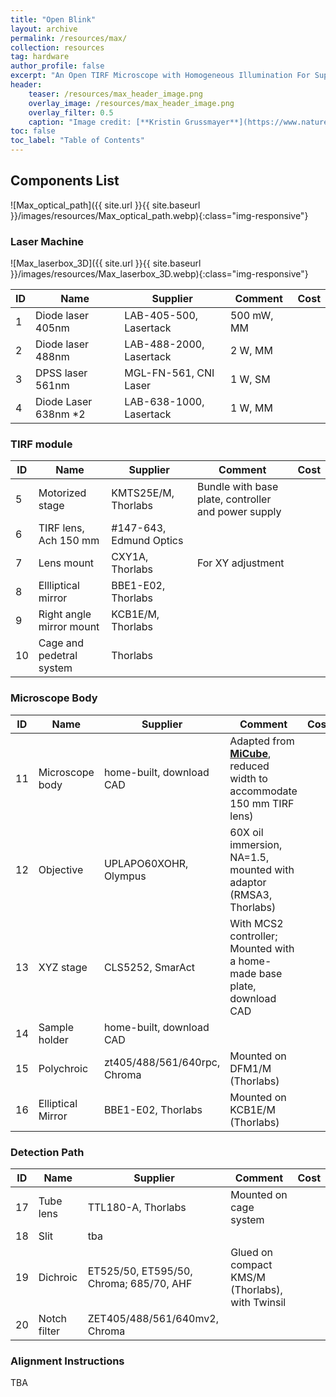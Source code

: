 ```yaml
---
title: "Open Blink"
layout: archive
permalink: /resources/max/
collection: resources
tag: hardware
author_profile: false
excerpt: "An Open TIRF Microscope with Homogeneous Illumination For Super-resolution Imaging"
header: 
    teaser: /resources/max_header_image.png
    overlay_image: /resources/max_header_image.png
    overlay_filter: 0.5
    caption: "Image credit: [**Kristin Grussmayer**](https://www.nature.com/articles/ncomms6830)"
toc: false
toc_label: "Table of Contents"
---
```

## Components List
![Max_optical_path]({{ site.url }}{{ site.baseurl }}/images/resources/Max_optical_path.webp){:class="img-responsive"}

### Laser Machine
![Max_laserbox_3D]({{ site.url }}{{ site.baseurl }}/images/resources/Max_laserbox_3D.webp){:class="img-responsive"}

| ID | Name                     | Supplier                | Comment    | Cost |
|----|--------------------------|-------------------------|------------|------|
| 1  | Diode laser 405nm        | LAB-405-500, Lasertack  | 500 mW, MM |      |
| 2  | Diode laser 488nm        | LAB-488-2000, Lasertack | 2 W, MM    |      |
| 3  | DPSS laser 561nm         | MGL-FN-561, CNI Laser   | 1 W, SM    |      |
| 4  | Diode Laser 638nm *2     | LAB-638-1000, Lasertack | 1 W, MM    |      |



### TIRF module

| ID | Name                     | Supplier                | Comment                                             | Cost |
|----|--------------------------|-------------------------|-----------------------------------------------------|------|
| 5  | Motorized stage          | KMTS25E/M, Thorlabs     | Bundle with base plate, controller and power supply |      |
| 6  | TIRF lens, Ach 150 mm    | #147-643, Edmund Optics |                                                     |      |
| 7  | Lens mount               | CXY1A, Thorlabs         | For XY adjustment                                                    |      |
| 8  | Ellliptical mirror       | BBE1-E02, Thorlabs      |                                                     |      |
| 9  | Right angle mirror mount | KCB1E/M, Thorlabs       |                                                     |      |
| 10 | Cage and pedetral system | Thorlabs                |                                                     |      |

### Microscope Body

| ID | Name              | Supplier                     | Comment                                                                                                                     | Cost |
|----|-------------------|------------------------------|-----------------------------------------------------------------------------------------------------------------------------|------|
| 11 | Microscope body   | home-built, download CAD     | Adapted from [**MiCube**](https://hohlbeinlab.github.io/miCube/index.html), reduced width to accommodate 150 mm TIRF lens)  |      |
| 12 | Objective         | UPLAPO60XOHR, Olympus        | 60X oil immersion, NA=1.5, mounted with adaptor (RMSA3, Thorlabs)                                                           |      |
| 13 | XYZ stage         | CLS5252, SmarAct             | With MCS2 controller; Mounted with a home-made base plate, download CAD                                                     |      |
| 14 | Sample holder     | home-built, download CAD     |                                                                                                                             |      |
| 15 | Polychroic        | zt405/488/561/640rpc, Chroma | Mounted on DFM1/M (Thorlabs)                                                                                                |      |
| 16 | Elliptical Mirror | BBE1-E02, Thorlabs           | Mounted on KCB1E/M (Thorlabs)                                                                                               |      |

### Detection Path

| ID | Name         | Supplier                                | Comment                                          | Cost |
|----|--------------|-----------------------------------------|--------------------------------------------------|------|
| 17 | Tube lens    | TTL180-A, Thorlabs                      | Mounted on cage system                           |      |
| 18 | Slit         | tba                                     |                                                  |      |
| 19 | Dichroic     | ET525/50, ET595/50, Chroma; 685/70, AHF | Glued on compact KMS/M (Thorlabs), with Twinsil  |      |
| 20 | Notch filter | ZET405/488/561/640mv2, Chroma           |                                                  |      |

### Alignment Instructions
TBA